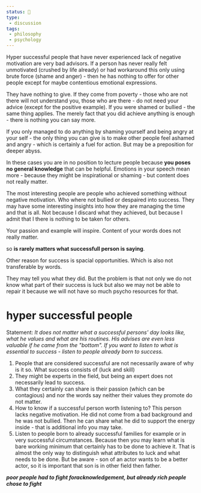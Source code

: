 ```yaml
---
status: 🌱
type: 
 - discussion
tags:
 - philosophy 
 - psychology 
---
```



Hyper successful people that have never experienced lack of negative motivation are very bad advisors. If a person has never really felt unmotivated (crushed by life already) or had workaround this only using brute force (shame and anger) - then he has nothing to offer for other people except for maybe contentious emotional expressions.

They have nothing to give.
If they come from poverty - those who are not there will not understand you, those who are there - do not need your advice (except for the positive example).
If you were shamed or bullied - the same thing applies. The merely fact that you did achieve anything is enough - there is nothing you can say more.

If you only managed to do anything by shaming yourself and being angry at your self - the only thing you can give is to make other people feel ashamed and angry - which is certainly a fuel for action. But may be a preposition for deeper abyss.

In these cases you are in no position to lecture people because **you poses no general knowledge** that can be helpful.
Emotions in your speech mean more - because they might be inspirational or shaming - but content does not really matter.

The most interesting people are people who achieved something without negative motivation. Who where not bullied or despaired into success. They may have some interesting insights into how they are managing the time and that is all.
 Not because I discard what they achieved, but because I admit that I there is nothing to be taken for others.

Your passion and example will inspire. Content of your words does not really matter.

so **is rarely matters what successfull person is saying**.

Other reason for success is spacial opportunities. Which is also not transferable by words.

They may tell you what they did. But the problem is that not only we do not know what part of their success is luck but also we may not be able to repair it because we will not have so much psycho resources for that.






























# hyper successful people

Statement: *It does not matter what a successful persons' day looks like, what he values and what are his routines. His advises are even less valuable if he came from the "bottom". If you want to listen to what is essential to success - listen to people already born to success.*

1. People that are considered successful are not necessarily aware of why is it so. What success consists of (luck and skill)
2. They might be experts in the field, but being an expert does not necessarily lead to success.
3. What they certainly can share is their passion (which can be contagious) and nor the words say neither their values they promote do not matter.
4. How to know if a successful person worth listening to? This person lacks negative motivation. He did not come from a bad background and he was not bullied. Then he can share what he did to support the energy inside - that is additional info you may take.
5. Listen to people born to already successful families for example or in very successful circumstances. Because then you may learn what is bare working minimum that certainly has to be done to achieve it. That is almost the only way to distinguish what attributes to luck and what needs to be done. But be aware - son of an actor wants to be a better actor, so it is important that son is in other field then father.  



***poor people had to fight foracknowledgement, but already rich people chose to fight***


















